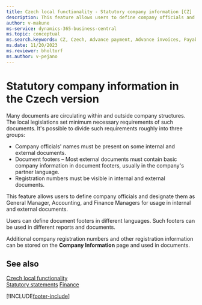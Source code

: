 ```yaml
---
title: Czech local functionality - Statutory company information [CZ]
description: This feature allows users to define company officials and designate them as General Manager, Accounting, and Finance Managers in internal and external documents.
author: v-makune
ms-service: dynamics-365-business-central
ms.topic: conceptual
ms.search.keywords: CZ, Czech, Advance payment, Advance invoices, Payables, Finance,  Cash, EET, Cash Desk
ms.date: 11/20/2023
ms.reviewer: bholtorf
ms.author: v-pejano
---
```


# Statutory company information in the Czech version

Many documents are circulating within and outside company structures. The local legislations set minimum necessary requirements of such documents. It's possible to divide such requirements roughly into three groups:

- Company officials' names must be present on some internal and external documents.
- Document footers – Most external documents must contain basic company information in document footers, usually in the company's partner language.
- Registration numbers must be visible in internal and external documents.

This feature allows users to define company officials and designate them as General Manager, Accounting, and Finance Managers for usage in internal and external documents.

Users can define document footers in different languages. Such footers can be used in different reports and documents.

Additional company registration numbers and other registration information can be stored on the **Company Information** page and used in documents.

## See also

[Czech local functionality](czech-local-functionality.md)  
[Statutory statements](statutory-statements.md)
[Finance](../../finance.md)

[!INCLUDE[footer-include](../../includes/footer-banner.md)]